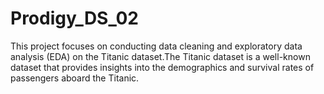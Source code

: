 # Prodigy_DS_02
This project focuses on conducting data cleaning and exploratory data analysis (EDA) on the Titanic dataset.The Titanic dataset is a well-known dataset that provides insights into the demographics and survival rates of passengers aboard the Titanic.
